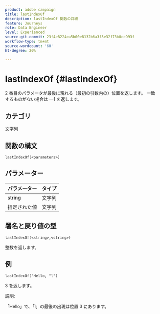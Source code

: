 ```yaml
---
product: adobe campaign
title: lastIndexOf
description: lastIndexOf 関数の詳細
feature: Journeys
role: Data Engineer
level: Experienced
source-git-commit: 23f4e8224ea5b00e8132b6a3f3e32f73b0cc993f
workflow-type: tm+mt
source-wordcount: '60'
ht-degree: 20%

---
```


# lastIndexOf {#lastIndexOf}

2 番目のパラメータが最後に現れる（最初の引数内の）位置を返します。 一致するものがない場合は —1 を返します。

## カテゴリ

文字列

## 関数の構文

`lastIndexOf(<parameters>)`

## パラメーター

| パラメーター | タイプ |
|-----------|------------------|
| string | 文字列 |
| 指定された値 | 文字列 |

## 署名と戻り値の型

`lastIndexOf(<string>,<string>)`

整数を返します。

## 例

`lastIndexOf("Hello, "l")`

3 を返します。

説明:

「Hello」で、「l」の最後の出現は位置 3 にあります。
